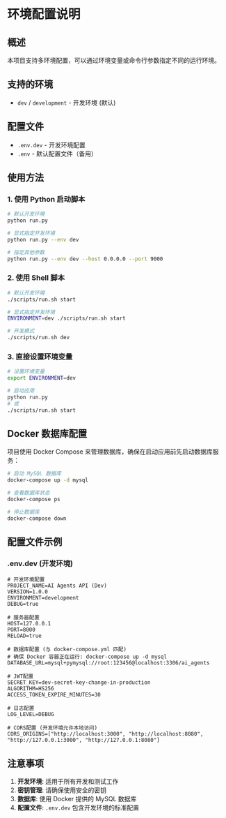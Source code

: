 # 环境配置说明

## 概述

本项目支持多环境配置，可以通过环境变量或命令行参数指定不同的运行环境。

## 支持的环境

- `dev` / `development` - 开发环境 (默认)

## 配置文件

- `.env.dev` - 开发环境配置
- `.env` - 默认配置文件（备用）

## 使用方法

### 1. 使用 Python 启动脚本

```bash
# 默认开发环境
python run.py

# 显式指定开发环境
python run.py --env dev

# 指定其他参数
python run.py --env dev --host 0.0.0.0 --port 9000
```

### 2. 使用 Shell 脚本

```bash
# 默认开发环境
./scripts/run.sh start

# 显式指定开发环境
ENVIRONMENT=dev ./scripts/run.sh start

# 开发模式
./scripts/run.sh dev
```

### 3. 直接设置环境变量

```bash
# 设置环境变量
export ENVIRONMENT=dev

# 启动应用
python run.py
# 或
./scripts/run.sh start
```

## Docker 数据库配置

项目使用 Docker Compose 来管理数据库，确保在启动应用前先启动数据库服务：

```bash
# 启动 MySQL 数据库
docker-compose up -d mysql

# 查看数据库状态
docker-compose ps

# 停止数据库
docker-compose down
```

## 配置文件示例

### .env.dev (开发环境)
```env
# 开发环境配置
PROJECT_NAME=AI Agents API (Dev)
VERSION=1.0.0
ENVIRONMENT=development
DEBUG=true

# 服务器配置
HOST=127.0.0.1
PORT=8000
RELOAD=true

# 数据库配置 (与 docker-compose.yml 匹配)
# 确保 Docker 容器正在运行: docker-compose up -d mysql
DATABASE_URL=mysql+pymysql://root:123456@localhost:3306/ai_agents

# JWT配置
SECRET_KEY=dev-secret-key-change-in-production
ALGORITHM=HS256
ACCESS_TOKEN_EXPIRE_MINUTES=30

# 日志配置
LOG_LEVEL=DEBUG

# CORS配置 (开发环境允许本地访问)
CORS_ORIGINS=["http://localhost:3000", "http://localhost:8080", "http://127.0.0.1:3000", "http://127.0.0.1:8080"]
```

## 注意事项

1. **开发环境**: 适用于所有开发和测试工作
2. **密钥管理**: 请确保使用安全的密钥
3. **数据库**: 使用 Docker 提供的 MySQL 数据库
4. **配置文件**: `.env.dev` 包含开发环境的标准配置 